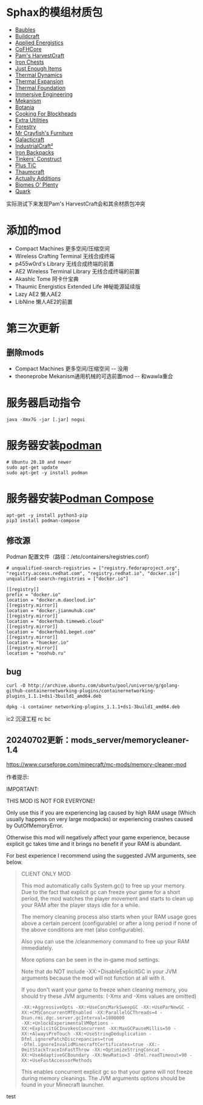 # Sphax的模组材质包
- [Baubles](https://bdcraft.net/community/viewtopic.php?t=3373&hilit=baubles)
- [Buildcraft](https://bdcraft.net/community/viewtopic.php?t=296&hilit=buildcraft)
- [Applied Energistics](https://bdcraft.net/community/viewtopic.php?t=308&hilit=appliedenergistics)
- [CoFHCore](https://bdcraft.net/community/viewtopic.php?t=3018&hilit=CoFHCore)
- [Pam's HarvestCraft](https://bdcraft.net/community/viewtopic.php?t=488&hilit=HarvestCraft)
- [Iron Chests](https://bdcraft.net/community/viewtopic.php?t=357&hilit=ironchest)
- [Just Enough Items](https://bdcraft.net/community/viewtopic.php?t=5122&hilit=justenoughitems)
- [Thermal Dynamics](https://bdcraft.net/community/viewtopic.php?p=24590&hilit=thermaldynamics#p24590)
- [Thermal Expansion](https://bdcraft.net/community/viewtopic.php?t=161&hilit=ThermalExpansion)
- [Thermal Foundation](https://bdcraft.net/community/viewtopic.php?t=3017&hilit=ThermalFoundation)
- [Immersive Engineering](https://bdcraft.net/community/viewtopic.php?t=4750)
- [Mekanism](https://bdcraft.net/community/viewtopic.php?t=446)
- [Botania](https://bdcraft.net/community/viewtopic.php?t=2626)
- [Cooking For Blockheads](https://bdcraft.net/community/viewtopic.php?t=5742)
- [Extra Utilities](https://bdcraft.net/community/viewtopic.php?t=1051)
- [Forestry](https://bdcraft.net/community/viewtopic.php?t=147)
- [Mr Crayfish's Furniture](https://bdcraft.net/community/viewtopic.php?t=5765)
- [Galacticraft](https://bdcraft.net/community/viewtopic.php?t=1131)
- [IndustrialCraft²](https://bdcraft.net/community/viewtopic.php?t=155)
- [Iron Backpacks](https://bdcraft.net/community/viewtopic.php?t=6367)
- [Tinkers' Construct](https://bdcraft.net/community/viewtopic.php?t=772)
- [Plus TiC](https://bdcraft.net/community/viewtopic.php?t=6350)
- [Thaumcraft](https://bdcraft.net/community/viewtopic.php?t=1114)
- [Actually Additions](https://bdcraft.net/community/viewtopic.php?t=6136)
- [Biomes O' Plenty](https://bdcraft.net/community/viewtopic.php?t=1098)
- [Quark](https://bdcraft.net/community/viewtopic.php?t=5946)
  
实际测试下来发现Pam's HarvestCraft会和其余材质包冲突


# 添加的mod
- Compact Machines 更多空间/压缩空间
- Wireless Crafting Terminal 无线合成终端
- p455w0rd's Library 无线合成终端的前置
- AE2 Wireless Terminal Library 无线合成终端的前置
- Akashic Tome 阿卡什宝典
- Thaumic Energistics Extended Life 神秘能源延续版
- Lazy AE2 懒人AE2
- LibNine 懒人AE2的前置


# 第三次更新
## 删除mods
- Compact Machines 更多空间/压缩空间 -- 没用
- theoneprobe  Mekanism通用机械的可选前置mod -- 和wawla重合

# 服务器启动指令
`java -Xmx7G -jar [.jar] nogui`

# 服务器安装[podman](https://podman.io/docs/installation#linux-distributions)
```
# Ubuntu 20.10 and newer
sudo apt-get update
sudo apt-get -y install podman
```
# 服务器安装[Podman Compose](https://github.com/containers/podman-compose)
```
apt-get -y install python3-pip
pip3 install podman-compose
```

## 修改源
Podman 配置文件（路径：/etc/containers/registries.conf）
```
# unqualified-search-registries = ["registry.fedoraproject.org", "registry.access.redhat.com", "registry.redhat.io", "docker.io"]
unqualified-search-registries = ["docker.io"]

[[registry]]
prefix = "docker.io"
location = "docker.m.daocloud.io"
[[registry.mirror]]
location = "docker.jianmuhub.com"
[[registry.mirror]]
location = "dockerhub.timeweb.cloud"
[[registry.mirror]]
location = "dockerhub1.beget.com"
[[registry.mirror]]
location = "huecker.io"
[[registry.mirror]]
location = "noohub.ru"
```

## bug
```
curl -O http://archive.ubuntu.com/ubuntu/pool/universe/g/golang-github-containernetworking-plugins/containernetworking-plugins_1.1.1+ds1-3build1_amd64.deb

dpkg -i container networking-plugins_1.1.1+ds1-3build1_amd64.deb
```

ic2 沉浸工程 rc bc 

## 20240702更新：mods_server/memorycleaner-1.4
https://www.curseforge.com/minecraft/mc-mods/memory-cleaner-mod

作者提示:

IMPORTANT:

THIS MOD IS NOT FOR EVERYONE!

Only use this if you are experiencing lag caused by high RAM usage (Which usually happens on very large modpacks) or experiencing crashes caused by OutOfMemoryError.

Otherwise this mod will negatively affect your game experience, because explicit gc takes time and it brings no benefit if your RAM is abundant.

For best experience I recommend using the suggested JVM arguments, see below.

>    CLIENT ONLY MOD
>
>This mod automatically calls System.gc() to free up your memory. Due to the fact that explicit gc can freeze your game for a short period, the mod watches the player movement and starts to clean up your RAM after the player stays idle for a while.
>
>The memory cleaning process also starts when your RAM usage goes above a certain percent (configurable) or after a long period if none of the above conditions are met (also configurable).
>
>Also you can use the /cleanmemory command to free up your RAM immediately.
>
>More options can be seen in the in-game mod settings.
>
>Note that do NOT include -XX:+DisableExplicitGC in your JVM arguments because the mod will not function at all with it.
>
> 
>If you don't want your game to freeze when cleaning memory, you should try these JVM arguments: (-Xmx and -Xms values are omitted)
>
>```
>-XX:+AggressiveOpts -XX:+UseConcMarkSweepGC -XX:+UseParNewGC -XX:+CMSConcurrentMTEnabled -XX:ParallelGCThreads=4 -Dsun.rmi.dgc.server.gcInterval=1800000
>-XX:+UnlockExperimentalVMOptions -XX:+ExplicitGCInvokesConcurrent -XX:MaxGCPauseMillis=50 -XX:+AlwaysPreTouch -XX:+UseStringDeduplication -Dfml.ignorePatchDiscrepancies=true
>-Dfml.ignoreInvalidMinecraftCertificates=true -XX:-OmitStackTraceInFastThrow -XX:+OptimizeStringConcat -XX:+UseAdaptiveGCBoundary -XX:NewRatio=3 -Dfml.readTimeout=90 -XX:+UseFastAccessorMethods
>```
>This enables concurrent explicit gc so that your game will not freeze during memory cleanings. The JVM arguments options should be found in your Minecraft launcher.

test